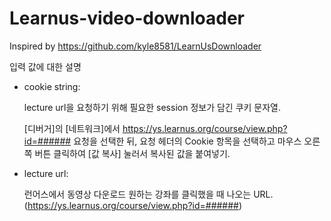 # Learnus-video-downloader
Inspired by https://github.com/kyle8581/LearnUsDownloader

입력 값에 대한 설명
 - cookie string: 
 
    lecture url을 요청하기 위해 필요한 session 정보가 담긴 쿠키 문자열. 
    
    [디버거]의 [네트워크]에서 https://ys.learnus.org/course/view.php?id=###### 요청을 선택한 뒤, 요청 헤더의 Cookie 항목을 선택하고 마우스 오른쪽 버튼 클릭하여 [값 복사] 눌러서 복사된 값을 붙여넣기.
 - lecture url: 
 
   런어스에서 동영상 다운로드 원하는 강좌를 클릭했을 때 나오는 URL. (https://ys.learnus.org/course/view.php?id=######)
